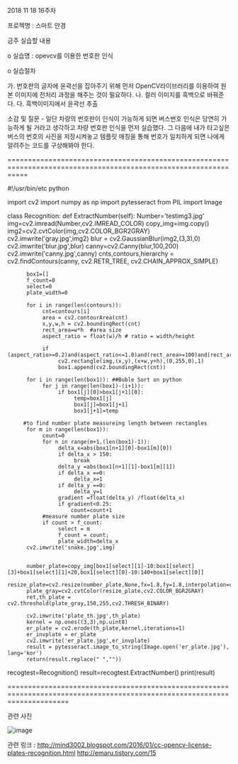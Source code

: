 2018 11 18 16주차

프로젝명 : 스마트 안경

금주 실습할 내용

o 실습명 : opevcv를 이용한 번호판 인식

o 실습절차

가. 번호판의 글자에 윤곽선을 잡아주기 위해 먼저 OpenCV라이브러리를 이용하여 원본 이미지에 전처리 과정을 해주는 것이 필요하다.
나. 컬러 이미지를 흑백으로 바꿔준다.
다. 흑백이미지에서 윤곽선 추출 

소감 및 질문 - 일단 차량의 번호판이 인식이 가능하게 되면 버스번호 인식은 당연히 가능하게 될 거라고 생각하고 차량 번호판 인식을 먼저 실습했다.
              그 다음에 내가 타고싶은 버스의 번호의 사진을 저장시켜놓고 템플릿 매칭을 통해 번호가 일치하게 되면 나에게 알려주는 코드를 구상해봐야               한다.


=================================================================================================================

#!/usr/bin/etc python

import cv2
import numpy as np
import pytesseract
from  PIL import Image

class Recognition:
     def ExtractNumber(self):
          Number='testimg3.jpg' 
          img=cv2.imread(Number,cv2.IMREAD_COLOR)
          copy_img=img.copy()
          img2=cv2.cvtColor(img,cv2.COLOR_BGR2GRAY)
          cv2.imwrite('gray.jpg',img2)
          blur = cv2.GaussianBlur(img2,(3,3),0)
          cv2.imwrite('blur.jpg',blur)
          canny=cv2.Canny(blur,100,200)
          cv2.imwrite('canny.jpg',canny)
          cnts,contours,hierarchy  = cv2.findContours(canny, cv2.RETR_TREE, cv2.CHAIN_APPROX_SIMPLE)

          box1=[]
          f_count=0
          select=0
          plate_width=0
          
          for i in range(len(contours)):
               cnt=contours[i]          
               area = cv2.contourArea(cnt)
               x,y,w,h = cv2.boundingRect(cnt)
               rect_area=w*h  #area size
               aspect_ratio = float(w)/h # ratio = width/height
                  
               if  (aspect_ratio>=0.2)and(aspect_ratio<=1.0)and(rect_area>=100)and(rect_area<=700): 
                    cv2.rectangle(img,(x,y),(x+w,y+h),(0,255,0),1)
                    box1.append(cv2.boundingRect(cnt))
         
          for i in range(len(box1)): ##Buble Sort on python
               for j in range(len(box1)-(i+1)):
                    if box1[j][0]>box1[j+1][0]:
                         temp=box1[j]
                         box1[j]=box1[j+1]
                         box1[j+1]=temp
                         
         #to find number plate measureing length between rectangles
          for m in range(len(box1)):
               count=0
               for n in range(m+1,(len(box1)-1)):
                    delta_x=abs(box1[n+1][0]-box1[m][0])
                    if delta_x > 150:
                         break
                    delta_y =abs(box1[n+1][1]-box1[m][1])
                    if delta_x ==0:
                         delta_x=1
                    if delta_y ==0:
                         delta_y=1           
                    gradient =float(delta_y) /float(delta_x)
                    if gradient<0.25:
                        count=count+1
               #measure number plate size         
               if count > f_count:
                    select = m
                    f_count = count;
                    plate_width=delta_x
          cv2.imwrite('snake.jpg',img)
          
          
          number_plate=copy_img[box1[select][1]-10:box1[select][3]+box1[select][1]+20,box1[select][0]-10:140+box1[select][0]] 
          resize_plate=cv2.resize(number_plate,None,fx=1.8,fy=1.8,interpolation=cv2.INTER_CUBIC+cv2.INTER_LINEAR) 
          plate_gray=cv2.cvtColor(resize_plate,cv2.COLOR_BGR2GRAY)
          ret,th_plate = cv2.threshold(plate_gray,150,255,cv2.THRESH_BINARY)
          
          cv2.imwrite('plate_th.jpg',th_plate)
          kernel = np.ones((3,3),np.uint8)
          er_plate = cv2.erode(th_plate,kernel,iterations=1)
          er_invplate = er_plate
          cv2.imwrite('er_plate.jpg',er_invplate)
          result = pytesseract.image_to_string(Image.open('er_plate.jpg'), lang='kor')
          return(result.replace(" ",""))

    
recogtest=Recognition()
result=recogtest.ExtractNumber()
print(result)

===========================================================================================================================
    

관련 사진


![image](https://user-images.githubusercontent.com/43947736/49707734-ffeb9a00-fc6f-11e8-9491-db9a8728ebeb.png)


관련 링크 : http://mind3002.blogspot.com/2016/01/cc-opencv-license-plates-recognition.html
http://emaru.tistory.com/15
